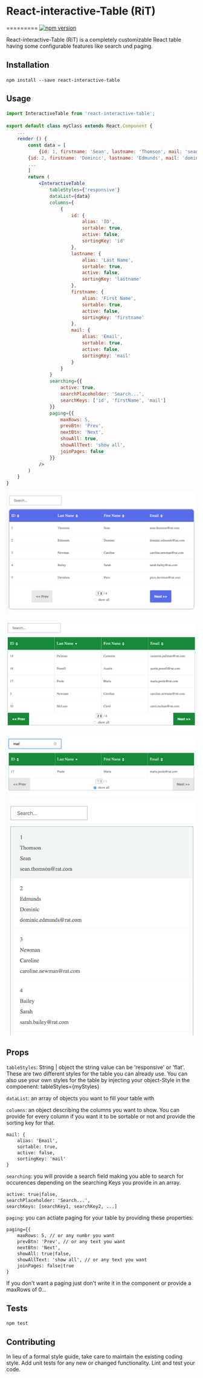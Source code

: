 # React-interactive-Table (RiT)
=========
[![npm version](https://badge.fury.io/js/survey-monkey-streams.svg)](//npmjs.com/package/react-interactive-table)

React-interactive-Table (RiT) is a completely customizable React table having some configurable features like search und paging.

## Installation

  `npm install --save react-interactive-table`

## Usage

```jsx
import InteractiveTable from 'react-interactive-table';

export default class myClass extends React.Component {
    ...
    render () {
        const data = [
            {id: 1, firstname: 'Sean', lastname: 'Thomson', mail: 'sean.thomson@rat.com'},
        {id: 2, firstname: 'Dominic', lastname: 'Edmunds', mail: 'dominic.edmunds@rat.com'},
        ...
        ]
        return (
            <InteractiveTable
                tableStyles={'responsive'}
                dataList={data} 
                columns={
                    {
                        id: {
                            alias: 'ID',
                            sortable: true,
                            active: false,
                            sortingKey: 'id'
                        },
                        lastname: {
                            alias: 'Last Name',
                            sortable: true,
                            active: false,
                            sortingKey: 'lastname'
                        },
                        firstname: {
                            alias: 'First Name',
                            sortable: true,
                            active: false,
                            sortingKey: 'firstname'
                        },
                        mail: {
                            alias: 'Email',
                            sortable: true,
                            active: false,
                            sortingKey: 'mail'
                        }
                    }
                }
                searching={{
                    active: true,
                    searchPlaceholder: 'Search...',
                    searchKeys: ['id', 'firstName', 'mail']
                }}
                paging={{
                    maxRows: 5,
                    prevBtn: 'Prev',
                    nextBtn: 'Next',
                    showAll: true,
                    showAllText: 'show all',
                    joinPages: false
                }}
            />
        )
    }
}
```

![Responsive Design](./images/RAT1.png?raw=true "Responsive Design")

![Flat Design](./images/RAT2.png?raw=true "Flat Design") 

![Searching](./images/RAT3.png?raw=true "Searching") 

![Small Des](./images/RAT4.png?raw=true "Responsive Design") 
 
## Props
`tableStyles`: String | object
the string value can be 'responsive' or 'flat'. These are two different styles for the table you can already use.
You can also use your own styles for the table by injecting your object-Style in the compoenent: tableStyles={myStyles}

`dataList`: an array of objects you want to fill your table with

`columns`: an object describing the columns you want to show. You can provide for every column if you want it to be sortable or not and provide the sorting key for that.

    mail: {
        alias: 'Email',
        sortable: true,
        active: false,
        sortingKey: 'mail'
    }

`searching`: you will provide a search field making you able to search for occurences depending on the searching Keys you provide in an array.

    active: true|false,
    searchPlaceholder: 'Search...',
    searchKeys: [searchKey1, searchKey2, ...]

`paging`: you can actiate paging for your table by providing these properties:

    paging={{
        maxRows: 5, // or any numbr you want
        prevBtn: 'Prev', // or any text you want
        nextBtn: 'Next',
        showAll: true|false,
        showAllText: 'show all', // or any text you want
        joinPages: false|true
    }

If you don't want a paging just don't write it in the component or provide a maxRows of 0...

## Tests

  `npm test`

## Contributing

In lieu of a formal style guide, take care to maintain the existing coding style. Add unit tests for any new or changed functionality. Lint and test your code.
